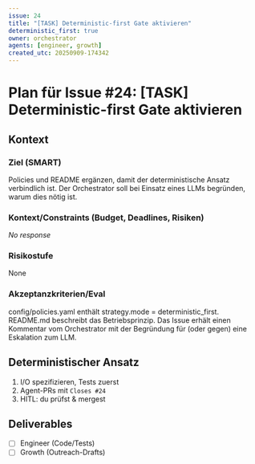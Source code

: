 ```yaml
---
issue: 24
title: "[TASK] Deterministic-first Gate aktivieren"
deterministic_first: true
owner: orchestrator
agents: [engineer, growth]
created_utc: 20250909-174342
---
```

# Plan für Issue #24: [TASK] Deterministic-first Gate aktivieren
## Kontext
### Ziel (SMART)

Policies und README ergänzen, damit der deterministische Ansatz verbindlich ist. Der Orchestrator soll bei Einsatz eines LLMs begründen, warum dies nötig ist.

### Kontext/Constraints (Budget, Deadlines, Risiken)

_No response_

### Risikostufe

None

### Akzeptanzkriterien/Eval

config/policies.yaml enthält strategy.mode = deterministic_first.
README.md beschreibt das Betriebsprinzip.
Das Issue erhält einen Kommentar vom Orchestrator mit der Begründung für (oder gegen) eine Eskalation zum LLM.
## Deterministischer Ansatz
1. I/O spezifizieren, Tests zuerst
2. Agent-PRs mit `Closes #24`
3. HITL: du prüfst & mergest
## Deliverables
- [ ] Engineer (Code/Tests)
- [ ] Growth (Outreach-Drafts)
